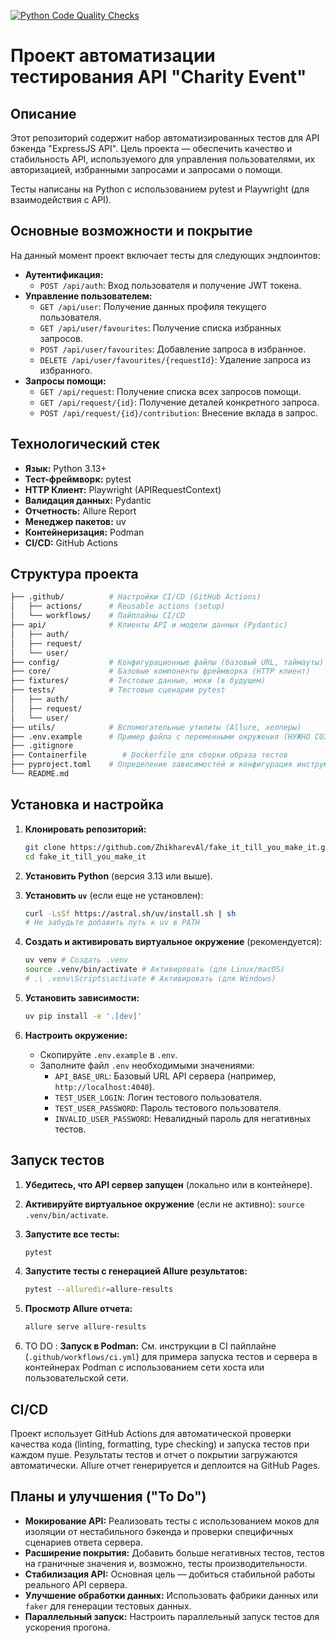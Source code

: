 [![Python Code Quality Checks](https://github.com/ZhikharevAl/fake_it_till_you_make_it/actions/workflows/code-quality.yaml/badge.svg)](https://github.com/ZhikharevAl/fake_it_till_you_make_it/actions/workflows/code-quality.yaml)

# Проект автоматизации тестирования API "Charity Event"

## Описание

Этот репозиторий содержит набор автоматизированных тестов для API бэкенда "ExpressJS API". Цель проекта — обеспечить качество и стабильность API, используемого для управления пользователями, их авторизацией, избранными запросами и запросами о помощи.

Тесты написаны на Python с использованием pytest и Playwright (для взаимодействия с API).

## Основные возможности и покрытие

На данный момент проект включает тесты для следующих эндпоинтов:

* **Аутентификация:**
  * `POST /api/auth`: Вход пользователя и получение JWT токена.
* **Управление пользователем:**
  * `GET /api/user`: Получение данных профиля текущего пользователя.
  * `GET /api/user/favourites`: Получение списка избранных запросов.
  * `POST /api/user/favourites`: Добавление запроса в избранное.
  * `DELETE /api/user/favourites/{requestId}`: Удаление запроса из избранного.
* **Запросы помощи:**
  * `GET /api/request`: Получение списка всех запросов помощи.
  * `GET /api/request/{id}`: Получение деталей конкретного запроса.
  * `POST /api/request/{id}/contribution`: Внесение вклада в запрос.

## Технологический стек

* **Язык:** Python 3.13+
* **Тест-фреймворк:** pytest
* **HTTP Клиент:** Playwright (APIRequestContext)
* **Валидация данных:** Pydantic
* **Отчетность:** Allure Report
* **Менеджер пакетов:** uv
* **Контейнеризация:** Podman
* **CI/CD:** GitHub Actions

## Структура проекта

```bash
├── .github/          # Настройки CI/CD (GitHub Actions)
│   ├── actions/      # Reusable actions (setup)
│   └── workflows/    # Пайплайны CI/CD
├── api/              # Клиенты API и модели данных (Pydantic)
│   ├── auth/
│   ├── request/
│   └── user/
├── config/           # Конфигурационные файлы (базовый URL, таймауты)
├── core/             # Базовые компоненты фреймворка (HTTP клиент)
├── fixtures/         # Тестовые данные, моки (в будущем)
├── tests/            # Тестовые сценарии pytest
│   ├── auth/
│   ├── request/
│   └── user/
├── utils/            # Вспомогательные утилиты (Allure, хелперы)
├── .env.example      # Пример файла с переменными окружения (НУЖНО СОЗДАТЬ)
├── .gitignore
├── Сontainerfile        # Dockerfile для сборки образа тестов
├── pyproject.toml    # Определение зависимостей и конфигурация инструментов
└── README.md
```

## Установка и настройка

1. **Клонировать репозиторий:**

    ```bash
    git clone https://github.com/ZhikharevAl/fake_it_till_you_make_it.git
    cd fake_it_till_you_make_it
    ```

2. **Установить Python** (версия 3.13 или выше).
3. **Установить `uv`** (если еще не установлен):

    ```bash
    curl -LsSf https://astral.sh/uv/install.sh | sh
    # Не забудьте добавить путь к uv в PATH
    ```

4. **Создать и активировать виртуальное окружение** (рекомендуется):

    ```bash
    uv venv # Создать .venv
    source .venv/bin/activate # Активировать (для Linux/macOS)
    # .\ .venv\Scripts\activate # Активировать (для Windows)
    ```

5. **Установить зависимости:**

    ```bash
    uv pip install -e '.[dev]'
    ```

6. **Настроить окружение:**
    * Скопируйте `.env.example` в `.env`.
    * Заполните файл `.env` необходимыми значениями:
        * `API_BASE_URL`: Базовый URL API сервера (например, `http://localhost:4040`).
        * `TEST_USER_LOGIN`: Логин тестового пользователя.
        * `TEST_USER_PASSWORD`: Пароль тестового пользователя.
        * `INVALID_USER_PASSWORD`: Невалидный пароль для негативных тестов.

## Запуск тестов

1. **Убедитесь, что API сервер запущен** (локально или в контейнере).
2. **Активируйте виртуальное окружение** (если не активно): `source .venv/bin/activate`.
3. **Запустите все тесты:**

    ```bash
    pytest
    ```

4. **Запустите тесты с генерацией Allure результатов:**

    ```bash
    pytest --alluredir=allure-results
    ```

5. **Просмотр Allure отчета:**

    ```bash
    allure serve allure-results
    ```

6. TO DO : **Запуск в Podman:** См. инструкции в CI пайплайне (`.github/workflows/ci.yml`) для примера запуска тестов и сервера в контейнерах Podman с использованием сети хоста или пользовательской сети.

## CI/CD

Проект использует GitHub Actions для автоматической проверки качества кода (linting, formatting, type checking) и запуска тестов при каждом пуше. Результаты тестов и отчет о покрытии загружаются автоматически. Allure отчет генерируется и деплоится на GitHub Pages.

## Планы и улучшения ("To Do")

* **Мокирование API:** Реализовать тесты с использованием моков для изоляции от нестабильного бэкенда и проверки специфичных сценариев ответа сервера.
* **Расширение покрытия:** Добавить больше негативных тестов, тестов на граничные значения и, возможно, тесты производительности.
* **Стабилизация API:** Основная цель — добиться стабильной работы реального API сервера.
* **Улучшение обработки данных:** Использовать фабрики данных или `faker` для генерации тестовых данных.
* **Параллельный запуск:** Настроить параллельный запуск тестов для ускорения прогона.
